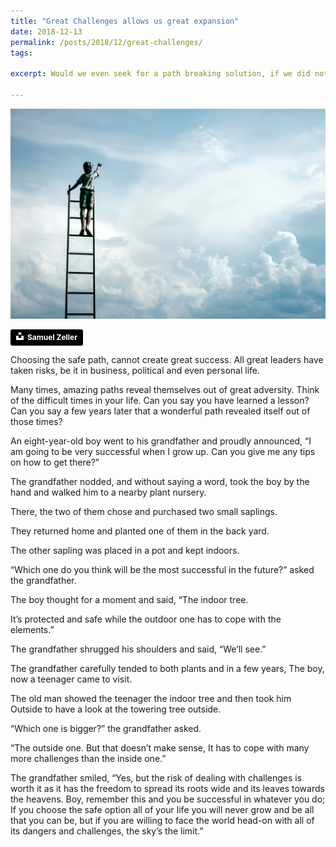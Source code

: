 ```yaml
---
title: "Great Challenges allows us great expansion"
date: 2018-12-13
permalink: /posts/2018/12/great-challenges/
tags:
 
excerpt: Would we even seek for a path breaking solution, if we did not have the challenge

---
```


![Switch yourself on](/images/samuel-zeller-358865-unsplash.jpg "Switch yourself on")

<a style="background-color:black;color:white;text-decoration:none;padding:4px 6px;font-family:-apple-system, BlinkMacSystemFont, &quot;San Francisco&quot;, &quot;Helvetica Neue&quot;, Helvetica, Ubuntu, Roboto, Noto, &quot;Segoe UI&quot;, Arial, sans-serif;font-size:12px;font-weight:bold;line-height:1.2;display:inline-block;border-radius:3px" href="https://unsplash.com/@samuelzeller?utm_medium=referral&amp;utm_campaign=photographer-credit&amp;utm_content=creditBadge" target="_blank" rel="noopener noreferrer" title="Download free do whatever you want high-resolution photos from Samuel Zeller"><span style="display:inline-block;padding:2px 3px"><svg xmlns="http://www.w3.org/2000/svg" style="height:12px;width:auto;position:relative;vertical-align:middle;top:-2px;fill:white" viewBox="0 0 32 32"><title>unsplash-logo</title><path d="M10 9V0h12v9H10zm12 5h10v18H0V14h10v9h12v-9z"></path></svg></span><span style="display:inline-block;padding:2px 3px">Samuel Zeller</span></a>


Choosing the safe path, cannot create great success. All great leaders have taken risks, be it in business, political and even personal life.

Many times, amazing paths reveal themselves out of great adversity.
Think of the difficult times in your life. Can you say you have learned a lesson?
Can you say a few years later that a wonderful path revealed itself out of those times?

An eight-year-old boy went to his grandfather and proudly announced,
“I am going to be very successful when I grow up. Can you give me any tips on how to get there?”

The grandfather nodded, and without saying a word, took the boy by the hand and walked him to a nearby plant nursery.

There, the two of them chose and purchased two small saplings.

They returned home and planted one of them in the back yard.

The other sapling was placed in a pot and kept indoors.

“Which one do you think will be the most successful in the future?” asked the grandfather.


The boy thought for a moment and said, “The indoor tree.



It’s protected and safe while the outdoor one has to cope with the elements.”

The grandfather shrugged his shoulders and said, “We’ll see.”

The grandfather carefully tended to both plants and in a few years,
The boy, now a teenager came to visit.

The old man showed the teenager the indoor tree and then took him
Outside to have a look at the towering tree outside.

“Which one is bigger?” the grandfather asked.

“The outside one. But that doesn’t make sense,
It has to cope with many more challenges than the inside one.”

The grandfather smiled, “Yes, but the risk of dealing with challenges is worth it as it has the freedom to spread its roots wide and its leaves towards the heavens.
Boy, remember this and you be successful in whatever you do; If you choose the safe option all of your life you will never grow and be all that you can be, but if you are willing to face the world head-on with all of its dangers and challenges, the sky’s the limit.”